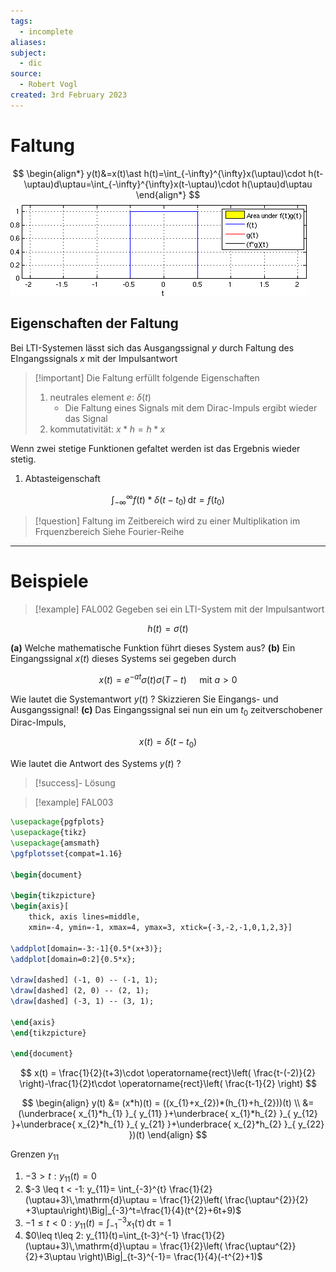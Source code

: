 ```yaml
---
tags:
  - incomplete
aliases: 
subject:
  - dic
source:
  - Robert Vogl
created: 3rd February 2023
---
```


# Faltung

$$
\begin{align*}
y(t)&=x(t)\ast h(t)=\int_{-\infty}^{\infty}x(\uptau)\cdot h(t-\uptau)d\uptau=\int_{-\infty}^{\infty}x(t-\uptau)\cdot h(\uptau)d\uptau
\end{align*}
$$
![Convolution_of_box_signal_with_itself](./assets/Convolution_of_box_signal_with_itself.gif)

## Eigenschaften der Faltung

Bei LTI-Systemen lässt sich das Ausgangssignal $y$ durch Faltung des EIngangssignals $x$ mit der Impulsantwort

> [!important] Die Faltung erfüllt folgende Eigenschaften
> 
> 1. neutrales element $e$: $\delta(t)$
>     - Die Faltung eines Signals mit dem Dirac-Impuls ergibt wieder das Signal
> 2. kommutativität: $x*h=h*x$

Wenn zwei stetige Funktionen gefaltet werden ist das Ergebnis wieder stetig.


1. Abtasteigenschaft

$$
\int_{-\infty}^{\infty}f(t)*\delta(t-t_{0})\,\mathrm{d}t = f(t_{0})
$$

> [!question] Faltung im Zeitbereich wird zu einer Multiplikation im Frquenzbereich
> Siehe Fourier-Reihe

---

# Beispiele

>[!example] FAL002
Gegeben sei ein LTI-System mit der Impulsantwort

$$
h(t)=\sigma(t)
$$

**(a)** Welche mathematische Funktion führt dieses System aus?
**(b)** Ein Eingangssignal $x(t)$ dieses Systems sei gegeben durch

$$
x(t)=e^{-a t} \sigma(t) \sigma(T-t) \quad \text { mit } a>0
$$


Wie lautet die Systemantwort $y(t)$ ? Skizzieren Sie Eingangs- und Ausgangssignal!
**(c)** Das Eingangssignal sei nun ein um $t_0$ zeitverschobener Dirac-Impuls,

$$
x(t)=\delta\left(t-t_0\right)
$$


Wie lautet die Antwort des Systems $y(t)$ ?

> [!success]- Lösung


>[!example] FAL003

```tikz
\usepackage{pgfplots}
\usepackage{tikz}
\usepackage{amsmath}
\pgfplotsset{compat=1.16}

\begin{document}

\begin{tikzpicture}
\begin{axis}[
    thick, axis lines=middle,
    xmin=-4, ymin=-1, xmax=4, ymax=3, xtick={-3,-2,-1,0,1,2,3}]

\addplot[domain=-3:-1]{0.5*(x+3)};
\addplot[domain=0:2]{0.5*x};

\draw[dashed] (-1, 0) -- (-1, 1);
\draw[dashed] (2, 0) -- (2, 1); 
\draw[dashed] (-3, 1) -- (3, 1); 

\end{axis}
\end{tikzpicture}

\end{document}
```

$$
x(t) = \frac{1}{2}(t+3)\cdot \operatorname{rect}\left( \frac{t-(-2)}{2} \right)-\frac{1}{2}t\cdot \operatorname{rect}\left( \frac{t-1}{2} \right)
$$

$$
\begin{align}
y(t) &= (x*h)(t) = ((x_{1}+x_{2})*(h_{1}+h_{2}))(t) \\
&= (\underbrace{ x_{1}*h_{1} }_{ y_{11} }+\underbrace{ x_{1}*h_{2} }_{ y_{12} }+\underbrace{ x_{2}*h_{1} }_{ y_{21} }+\underbrace{ x_{2}*h_{2} }_{ y_{22} })(t)
\end{align}
$$

Grenzen $y_{11}$

1. $-3>t: y_{11}(t) = 0$
2. $-3 \leq t < -1: y_{11}= \int_{-3}^{t} \frac{1}{2}(\uptau+3)\,\mathrm{d}\uptau = \frac{1}{2}\left( \frac{\uptau^{2}}{2} +3\uptau\right)\Big|_{-3}^t=\frac{1}{4}(t^{2}+6t+9)$
3. $-1\leq t<0: y_{11}(t)=\int_{-1}^{-3} x_{1}(\uptau)\,\mathrm{d}\uptau=1$
4. $0\leq t\leq 2: y_{11}(t)=\int_{t-3}^{-1} \frac{1}{2}(\uptau+3)\,\mathrm{d}\uptau = \frac{1}{2}\left( \frac{\uptau^{2}}{2}+3\uptau \right)\Big|_{t-3}^{-1}= \frac{1}{4}(-t^{2}+1)$ 
